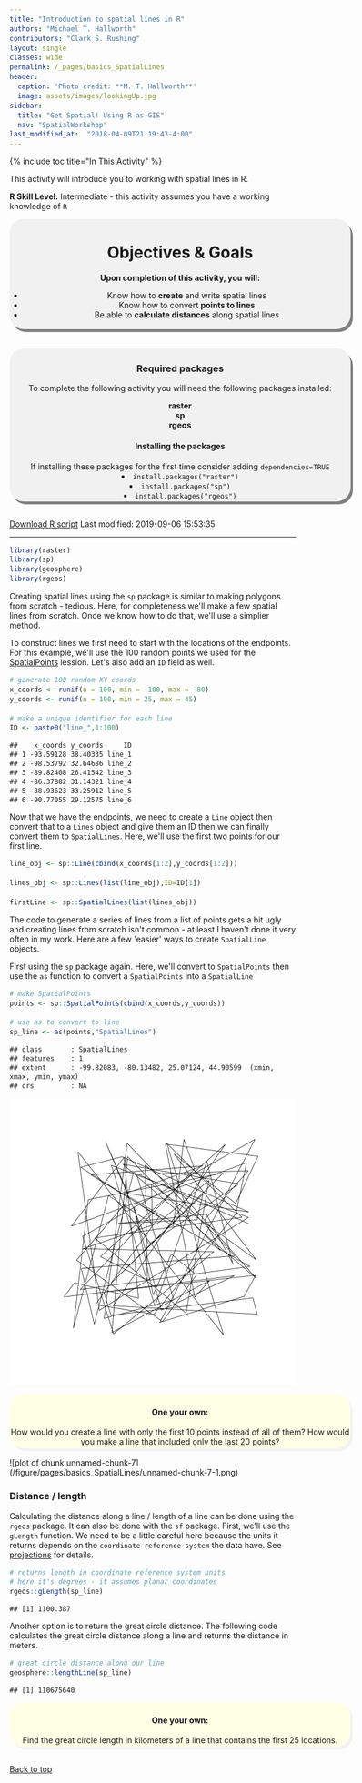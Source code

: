 ```yaml
---
title: "Introduction to spatial lines in R"
authors: "Michael T. Hallworth"
contributors: "Clark S. Rushing"
layout: single
classes: wide
permalink: /_pages/basics_SpatialLines
header:
  caption: 'Photo credit: **M. T. Hallworth**'
  image: assets/images/lookingUp.jpg
sidebar:
  title: "Get Spatial! Using R as GIS"
  nav: "SpatialWorkshop"
last_modified_at:  "2018-04-09T21:19:43-4:00"
---
```

<a name="TOP"></a>
{% include toc title="In This Activity" %}


This activity will introduce you to working with spatial lines in R.

**R Skill Level:** Intermediate - this activity assumes you have a working knowledge of `R`     

<div style="background-color:rgba(0, 0, 0, 0.0470588); border-radius: 25px; text-align:center; vertical-align: middle; padding:3px 0; width: 600px; margin: auto; box-shadow: 4px 5px gray;">

<h1>Objectives & Goals</h1>      
<b>Upon completion of this activity, you will:</b>
<ul>
<li>Know how to <strong>create</strong> and write spatial lines</li>
<li>Know how to convert <strong>points to lines</strong></li>
<li>Be able to <strong>calculate distances</strong> along spatial lines</li>             
</ul>
</div>

<br>
<br>
<a name="install.packages"></a>
<div style="background-color:rgba(0, 1, 1, 0.0470588); border-radius: 25px; text-align:center; vertical-align: middle; padding:2px 0; width: 600px; margin: auto; box-shadow: 4px 5px gray;">
<h3> Required packages</h3> 
To complete the following activity you will need the following packages installed:

<strong>raster</strong>               
<strong>sp</strong>     
<strong>rgeos</strong>        
  
<h4>Installing the packages</h4>     
If installing these packages for the first time consider adding <code>dependencies=TRUE</code><br>   
<li><code>install.packages("raster")</code></li>       
<li><code>install.packages("sp")</code></li>         
<li><code>install.packages("rgeos")</code></li> 

</div>
        
<br>

<a href="https://raw.githubusercontent.com/mhallwor/mhallwor.github.io/develop/Rscripts/basics_SpatialLines.R" target="_blank" class="btn btn--info">Download R script</a> Last modified: 2019-09-06 15:53:35

<hr>

```r
library(raster)
library(sp)
library(geosphere)
library(rgeos)
```

Creating spatial lines using the <code>sp</code> package is similar to making polygons from scratch - tedious. Here, for completeness we'll make a few spatial lines from scratch. Once we know how to do that, we'll use a simplier method. 

To construct lines we first need to start with the locations of the endpoints. For this example, we'll use the 100 random points we used for the <a href="{{ site.baseurl }}/_pages/basics_SpatialPoints" target="_blank">SpatialPoints</a> lession. Let's also add an <code>ID</code> field as well. 


```r
# generate 100 random XY coords 
x_coords <- runif(n = 100, min = -100, max = -80)
y_coords <- runif(n = 100, min = 25, max = 45)

# make a unique identifier for each line
ID <- paste0("line_",1:100)
```


```
##    x_coords y_coords     ID
## 1 -93.59128 38.40335 line_1
## 2 -98.53792 32.64686 line_2
## 3 -89.82408 26.41542 line_3
## 4 -86.37882 31.14321 line_4
## 5 -88.93623 33.25912 line_5
## 6 -90.77055 29.12575 line_6
```

Now that we have the endpoints, we need to create a <code>Line</code> object then convert that to a <code>Lines</code> object and give them an ID then we can finally convert them to <code>SpatialLines</code>. Here, we'll use the first two points for our first line.


```r
line_obj <- sp::Line(cbind(x_coords[1:2],y_coords[1:2]))

lines_obj <- sp::Lines(list(line_obj),ID=ID[1])

firstLine <- sp::SpatialLines(list(lines_obj))
```

The code to generate a series of lines from a list of points gets a bit ugly and creating lines from scratch isn't common - at least I haven't done it very often in my work. Here are a few 'easier' ways to create <code>SpatialLine</code> objects.

First using the <code>sp</code> package again. Here, we'll convert to <code>SpatialPoints</code> then use the <code>as</code> function to convert a <code>SpatialPoints</code> into a <code>SpatialLine</code>

```r
# make SpatialPoints
points <- sp::SpatialPoints(cbind(x_coords,y_coords))

# use as to convert to line
sp_line <- as(points,"SpatialLines")
```


```
## class       : SpatialLines 
## features    : 1 
## extent      : -99.82083, -80.13482, 25.07124, 44.90599  (xmin, xmax, ymin, ymax)
## crs         : NA
```

![plot of chunk unnamed-chunk-6](/figure/pages/basics_SpatialLines/unnamed-chunk-6-1.png)

<div style="background-color: #ffffe6; border-radius: 25px; text-align:center; vertical-align: middle; padding: 3px 0; margin: auto; width:600px; box-shadow: 4px 5px #f2f2f2;"> 
<h4><strong>One your own:</strong></h4>
How would you create a line with only the first 10 points instead of all of them? How would you make a line that included only the last 20 points?
</div>
<br>
![plot of chunk unnamed-chunk-7](/figure/pages/basics_SpatialLines/unnamed-chunk-7-1.png)

### Distance / length

Calculating the distance along a line / length of a line can be done using the <code>rgeos</code> package. It can also be done with the <code>sf</code> package. First, we'll use the <code>gLength</code> function. We need to be a little careful here because the units it returns depends on the <code>coordinate reference system</code> the data have. See <a href="{{ site.baseurl }}/_pages/projections" target="_blank">projections</a> for details. 


```r
# returns length in coordinate reference system units
# here it's degrees - it assumes planar coordinates
rgeos::gLength(sp_line)
```

```
## [1] 1100.387
```

Another option is to return the great circle distance. The following code calculates the great circle distance along a line and returns the distance in meters. 

```r
# great circle distance along our line
geosphere::lengthLine(sp_line)
```

```
## [1] 110675640
```

<div style="background-color: #ffffe6; border-radius: 25px; text-align:center; vertical-align: middle; padding: 3px 0; margin: auto; width:600px; box-shadow: 4px 5px #f2f2f2;"> 
<h4><strong>One your own:</strong></h4>
Find the great circle length in kilometers of a line that contains the first 25 locations.
</div>
<br>

<a href="#TOP">Back to top</a>
